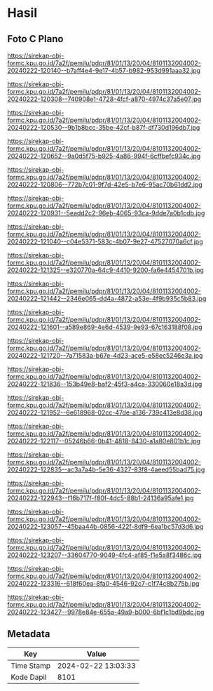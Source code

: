 # Hasil

## Foto C Plano

https://sirekap-obj-formc.kpu.go.id/7a2f/pemilu/pdpr/81/01/13/20/04/8101132004002-20240222-120140--b7aff4e4-9e17-4b57-b982-953d991aaa32.jpg

https://sirekap-obj-formc.kpu.go.id/7a2f/pemilu/pdpr/81/01/13/20/04/8101132004002-20240222-120308--740908e1-4728-4fcf-a870-4974c37a5e07.jpg

https://sirekap-obj-formc.kpu.go.id/7a2f/pemilu/pdpr/81/01/13/20/04/8101132004002-20240222-120530--9b1b8bcc-35be-42cf-b87f-df730d196db7.jpg

https://sirekap-obj-formc.kpu.go.id/7a2f/pemilu/pdpr/81/01/13/20/04/8101132004002-20240222-120652--9a0d5f75-b925-4a86-994f-6cffbefc934c.jpg

https://sirekap-obj-formc.kpu.go.id/7a2f/pemilu/pdpr/81/01/13/20/04/8101132004002-20240222-120806--772b7c01-9f7d-42e5-b7e6-95ac70b61dd2.jpg

https://sirekap-obj-formc.kpu.go.id/7a2f/pemilu/pdpr/81/01/13/20/04/8101132004002-20240222-120931--5eadd2c2-96eb-4065-93ca-9dde7a0b1cdb.jpg

https://sirekap-obj-formc.kpu.go.id/7a2f/pemilu/pdpr/81/01/13/20/04/8101132004002-20240222-121040--c04e5371-583c-4b07-9e27-47527070a6cf.jpg

https://sirekap-obj-formc.kpu.go.id/7a2f/pemilu/pdpr/81/01/13/20/04/8101132004002-20240222-121325--e320770a-64c9-4410-9200-fa6e4454701b.jpg

https://sirekap-obj-formc.kpu.go.id/7a2f/pemilu/pdpr/81/01/13/20/04/8101132004002-20240222-121442--2346e065-dd4a-4872-a53e-4f9b935c5b83.jpg

https://sirekap-obj-formc.kpu.go.id/7a2f/pemilu/pdpr/81/01/13/20/04/8101132004002-20240222-121601--a589e869-4e6d-4539-9e93-67c163188f08.jpg

https://sirekap-obj-formc.kpu.go.id/7a2f/pemilu/pdpr/81/01/13/20/04/8101132004002-20240222-121720--7a71583a-b67e-4d23-ace5-e58ec5246e3a.jpg

https://sirekap-obj-formc.kpu.go.id/7a2f/pemilu/pdpr/81/01/13/20/04/8101132004002-20240222-121836--153b49e8-baf2-45f3-a4ca-330060e18a3d.jpg

https://sirekap-obj-formc.kpu.go.id/7a2f/pemilu/pdpr/81/01/13/20/04/8101132004002-20240222-121952--6e618968-02cc-47de-a136-739c413e8d38.jpg

https://sirekap-obj-formc.kpu.go.id/7a2f/pemilu/pdpr/81/01/13/20/04/8101132004002-20240222-122117--05246b66-0b41-4818-8430-a1a80e801b1c.jpg

https://sirekap-obj-formc.kpu.go.id/7a2f/pemilu/pdpr/81/01/13/20/04/8101132004002-20240222-122835--ac3a7a4b-5e36-4327-83f8-4aeed55bad75.jpg

https://sirekap-obj-formc.kpu.go.id/7a2f/pemilu/pdpr/81/01/13/20/04/8101132004002-20240222-122943--f16b717f-f80f-4dc5-88b1-24136a95afe1.jpg

https://sirekap-obj-formc.kpu.go.id/7a2f/pemilu/pdpr/81/01/13/20/04/8101132004002-20240222-123057--45baa44b-0856-422f-8df9-6ea1bc57d3d6.jpg

https://sirekap-obj-formc.kpu.go.id/7a2f/pemilu/pdpr/81/01/13/20/04/8101132004002-20240222-123207--33604770-9049-4fc4-af85-f1e5a8f3486c.jpg

https://sirekap-obj-formc.kpu.go.id/7a2f/pemilu/pdpr/81/01/13/20/04/8101132004002-20240222-123316--618f60ea-8fa0-4546-92c7-c1f74c8b275b.jpg

https://sirekap-obj-formc.kpu.go.id/7a2f/pemilu/pdpr/81/01/13/20/04/8101132004002-20240222-123427--9978e84e-655a-49a9-b000-6bf1c1bd9bdc.jpg


## Metadata

| Key        | Value               |
| ---------- | ------------------- |
| Time Stamp | 2024-02-22 13:03:33 |
| Kode Dapil | 8101                |



